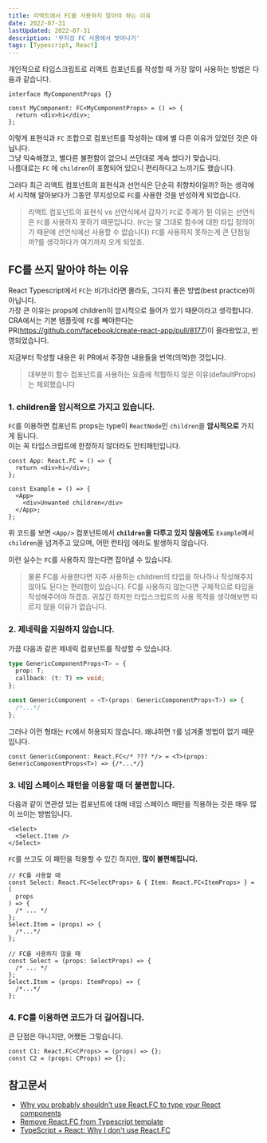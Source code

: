 ```yaml
---
title: 리액트에서 FC를 사용하지 말아야 하는 이유
date: 2022-07-31
lastUpdated: 2022-07-31
description: '무지성 FC 사용에서 벗어나기'
tags: [Typescript, React]
---
```


개인적으로 타입스크립트로 리액트 컴포넌트를 작성할 때 가장 많이 사용하는 방법은 다음과 같습니다.

```tsx
interface MyComponentProps {}

const MyComponent: FC<MyComponentProps> = () => {
  return <div>hi</div>;
};
```

이렇게 표현식과 `FC` 조합으로 컴포넌트를 작성하는 데에 별 다른 이유가 있었던 것은 아닙니다.  
그냥 익숙해졌고, 별다른 불편함이 없으니 쓰던대로 계속 썼다가 맞습니다.  
나름대로는 `FC` 에 `children`이 포함되어 있으니 편리하다고 느끼기도 했습니다.

그러다 최근 리액트 컴포넌트의 표현식과 선언식은 단순히 취향차이일까? 하는 생각에서 시작해 알아보다가 그동안 무지성으로 `FC`를 사용한 것을 반성하게 되었습니다.

> 리액트 컴포넌트의 표현식 vs 선언식에서 갑자기 `FC`로 주제가 튄 이유는 선언식은 `FC`를 사용하지 못하기 때문입니다. (`FC`는 말 그대로 함수에 대한 타입 정의이기 때문에 선언식에선 사용할 수 없습니다) `FC`를 사용하지 못하는게 큰 단점일까?를 생각하다가 여기까지 오게 되었죠.

## FC를 쓰지 말아야 하는 이유

React Typescript에서 `FC`는 비기너라면 몰라도, 그다지 좋은 방법(best practice)이 아닙니다.  
가장 큰 이유는 props에 children이 암시적으로 들어가 있기 때문이라고 생각합니다.  
CRA에서는 기본 템플릿에 `FC`를 빼야한다는 PR(https://github.com/facebook/create-react-app/pull/8177)이 올라왔었고, 반영되었습니다.

지금부터 작성할 내용은 위 PR에서 주장한 내용들을 번역(의역)한 것입니다.

> 대부분이 함수 컴포넌트를 사용하는 요즘에 적합하지 않은 이유(defaultProps)는 제외했습니다

### 1. children을 암시적으로 가지고 있습니다.

`FC`를 이용하면 컴포넌트 props는 type이 `ReactNode`인 `children`을 **암시적으로** 가지게 됩니다.  
이는 꼭 타입스크립트에 한정하지 않더라도 안티패턴입니다.

```tsx
const App: React.FC = () => {
  return <div>hi</div>;
};

const Example = () => {
  <App>
    <div>Unwanted children</div>
  </App>;
};
```

위 코드를 보면 `<App/>` 컴포넌트에서 **`children`을 다루고 있지 않음에도** `Example`에서 `children`을 넘겨주고 있으며, 어떤 런타임 에러도 발생하지 않습니다.

이런 실수는 `FC`를 사용하지 않는다면 잡아낼 수 있습니다.

> 물론 FC를 사용한다면 자주 사용하는 children의 타입을 하나하나 작성해주지 않아도 된다는 편리함이 있습니다. FC를 사용하지 않는다면 구체적으로 타입을 작성해주어야 하겠죠. 귀찮긴 하지만 타입스크립트의 사용 목적을 생각해보면 따르지 않을 이유가 없습니다.

### 2. 제네릭을 지원하지 않습니다.

가끔 다음과 같은 제네릭 컴포넌트를 작성할 수 있습니다.

```ts
type GenericComponentProps<T> = {
  prop: T;
  callback: (t: T) => void;
};

const GenericComponent = <T>(props: GenericComponentProps<T>) => {
  /*...*/
};
```

그러나 이런 형태는 `FC`에서 허용되지 않습니다. 왜냐하면 `T`를 넘겨줄 방법이 없기 때문입니다.

```tsx
const GenericComponent: React.FC</* ??? */> = <T>(props: GenericComponentProps<T>) => {/*...*/}
```

### 3. 네임 스페이스 패턴을 이용할 때 더 불편합니다.

다음과 같이 연관성 있는 컴포넌트에 대해 네임 스페이스 패턴을 적용하는 것은 매우 많이 쓰이는 방법입니다.

```tsx
<Select>
  <Select.Item />
</Select>
```

`FC`를 쓰고도 이 패턴을 적용할 수 있긴 하지만, **많이 불편해집니다.**

```tsx
// FC를 사용할 때
const Select: React.FC<SelectProps> & { Item: React.FC<ItemProps> } = (
  props
) => {
  /* ... */
};
Select.Item = (props) => {
  /*...*/
};

// FC를 사용하지 않을 때
const Select = (props: SelectProps) => {
  /* ... */
};
Select.Item = (props: ItemProps) => {
  /*...*/
};
```

### 4. FC를 이용하면 코드가 더 길어집니다.

큰 단점은 아니지만, 어쨌든 그렇습니다.

```tsx
const C1: React.FC<CProps> = (props) => {};
const C2 = (props: CProps) => {};
```

## 참고문서

- [Why you probably shouldn’t use React.FC to type your React components](https://medium.com/raccoons-group/why-you-probably-shouldnt-use-react-fc-to-type-your-react-components-37ca1243dd13)
- [Remove React.FC from Typescript template](https://github.com/facebook/create-react-app/pull/8177)
- [TypeScript + React: Why I don't use React.FC](https://fettblog.eu/typescript-react-why-i-dont-use-react-fc/)
